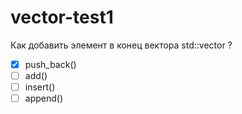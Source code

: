 # vector-test1

Как добавить элемент в конец вектора std::vector ?

- [x] push_back()
- [ ] add()
- [ ] insert()
- [ ] append()
